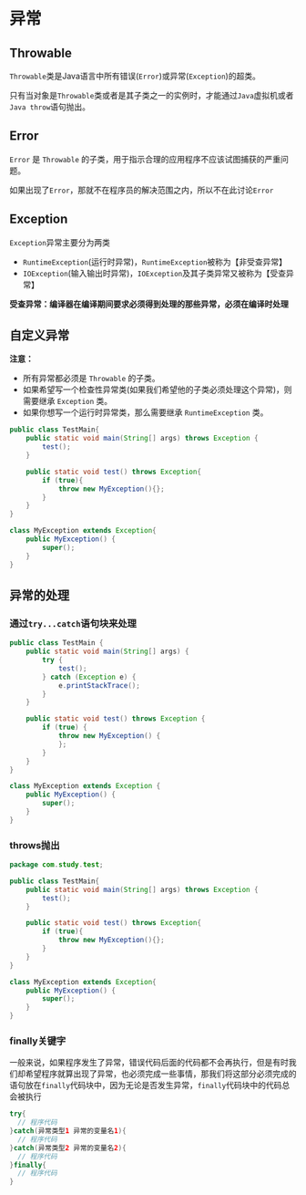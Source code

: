 # 异常

## Throwable

`Throwable`类是Java语言中所有错误(`Error`)或异常(`Exception`)的超类。

只有当对象是`Throwable`类或者是其子类之一的实例时，才能通过`Java`虚拟机或者`Java throw`语句抛出。

## Error

`Error` 是 `Throwable` 的子类，用于指示合理的应用程序不应该试图捕获的严重问题。

如果出现了`Error`，那就不在程序员的解决范围之内，所以不在此讨论`Error`

## Exception

`Exception`异常主要分为两类

* `RuntimeException`(运行时异常)，`RuntimeException`被称为【非受查异常】
* `IOException`(输入输出时异常)，`IOException`及其子类异常又被称为【受查异常】

**受查异常：编译器在编译期间要求必须得到处理的那些异常，必须在编译时处理**

## 自定义异常

**注意：**

* 所有异常都必须是 `Throwable` 的子类。
* 如果希望写一个检查性异常类(如果我们希望他的子类必须处理这个异常)，则需要继承 `Exception` 类。
* 如果你想写一个运行时异常类，那么需要继承 `RuntimeException` 类。

```Java
public class TestMain{
    public static void main(String[] args) throws Exception {
        test();
    }

    public static void test() throws Exception{
        if (true){
            throw new MyException(){};
        }
    }
}

class MyException extends Exception{
    public MyException() {
        super();
    }
}
```

## 异常的处理

### 通过`try...catch`语句块来处理

```Java
public class TestMain {
    public static void main(String[] args) {
        try {
            test();
        } catch (Exception e) {
            e.printStackTrace();
        }
    }

    public static void test() throws Exception {
        if (true) {
            throw new MyException() {
            };
        }
    }
}

class MyException extends Exception {
    public MyException() {
        super();
    }
}

```

### throws抛出

```Java
package com.study.test;

public class TestMain{
    public static void main(String[] args) throws Exception {
        test();
    }

    public static void test() throws Exception{
        if (true){
            throw new MyException(){};
        }
    }
}

class MyException extends Exception{
    public MyException() {
        super();
    }
}
```

### finally关键字

一般来说，如果程序发生了异常，错误代码后面的代码都不会再执行，但是有时我们却希望程序就算出现了异常，也必须完成一些事情，那我们将这部分必须完成的语句放在`finally`代码块中，因为无论是否发生异常，`finally`代码块中的代码总会被执行

```Java
try{
  // 程序代码
}catch(异常类型1 异常的变量名1){
  // 程序代码
}catch(异常类型2 异常的变量名2){
  // 程序代码
}finally{
  // 程序代码
}
```

